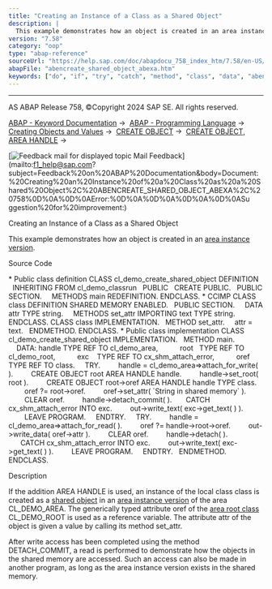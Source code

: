 ```yaml
---
title: "Creating an Instance of a Class as a Shared Object"
description: |
  This example demonstrates how an object is created in an area instance version(https://help.sap.com/doc/abapdocu_758_index_htm/7.58/en-US/abenarea_instance_version_glosry.htm 'Glossary Entry'). Source Code  Public class definition CLASS cl_demo_create_shared_object DEFINITION INHERITING FROM
version: "7.58"
category: "oop"
type: "abap-reference"
sourceUrl: "https://help.sap.com/doc/abapdocu_758_index_htm/7.58/en-US/abencreate_shared_object_abexa.htm"
abapFile: "abencreate_shared_object_abexa.htm"
keywords: ["do", "if", "try", "catch", "method", "class", "data", "abencreate", "shared", "object", "abexa"]
---
```


* * *

AS ABAP Release 758, ©Copyright 2024 SAP SE. All rights reserved.

[ABAP - Keyword Documentation](https://help.sap.com/doc/abapdocu_758_index_htm/7.58/en-US/abenabap.htm) →  [ABAP - Programming Language](https://help.sap.com/doc/abapdocu_758_index_htm/7.58/en-US/abenabap_reference.htm) →  [Creating Objects and Values](https://help.sap.com/doc/abapdocu_758_index_htm/7.58/en-US/abencreate_objects.htm) →  [CREATE OBJECT](https://help.sap.com/doc/abapdocu_758_index_htm/7.58/en-US/abapcreate_object.htm) →  [CREATE OBJECT, AREA HANDLE](https://help.sap.com/doc/abapdocu_758_index_htm/7.58/en-US/abapcreate_object_area_handle.htm) → 

 [![](Mail.gif?object=Mail.gif "Feedback mail for displayed topic") Mail Feedback](mailto:f1_help@sap.com?subject=Feedback%20on%20ABAP%20Documentation&body=Document:%20Creating%20an%20Instance%20of%20a%20Class%20as%20a%20Shared%20Object%2C%20ABENCREATE_SHARED_OBJECT_ABEXA%2C%20758%0D%0A%0D%0AError:%0D%0A%0D%0A%0D%0A%0D%0ASu
ggestion%20for%20improvement:)

Creating an Instance of a Class as a Shared Object

This example demonstrates how an object is created in an [area instance version](https://help.sap.com/doc/abapdocu_758_index_htm/7.58/en-US/abenarea_instance_version_glosry.htm "Glossary Entry").

Source Code   

\* Public class definition
CLASS cl\_demo\_create\_shared\_object DEFINITION
  INHERITING FROM cl\_demo\_classrun
  PUBLIC
  CREATE PUBLIC.
  PUBLIC SECTION.
    METHODS main REDEFINITION.
ENDCLASS.
\* CCIMP
CLASS class DEFINITION
SHARED MEMORY ENABLED.
  PUBLIC SECTION.
    DATA attr TYPE string.
    METHODS set\_attr IMPORTING text TYPE string.
ENDCLASS.
CLASS class IMPLEMENTATION.
  METHOD set\_attr.
    attr = text.
  ENDMETHOD.
ENDCLASS.
\* Public class implementation
CLASS cl\_demo\_create\_shared\_object IMPLEMENTATION.
  METHOD main.
    DATA: handle TYPE REF TO cl\_demo\_area,
          root   TYPE REF TO cl\_demo\_root,
          exc    TYPE REF TO cx\_shm\_attach\_error,
          oref   TYPE REF TO class.
    TRY.
        handle = cl\_demo\_area=>attach\_for\_write( ).
        CREATE OBJECT root AREA HANDLE handle.
        handle->set\_root( root ).
        CREATE OBJECT root->oref AREA HANDLE handle TYPE class.
        oref ?= root->oref.
        oref->set\_attr( \`String in shared memory\` ).
        CLEAR oref.
        handle->detach\_commit( ).
      CATCH cx\_shm\_attach\_error INTO exc.
        out->write\_text( exc->get\_text( ) ).
        LEAVE PROGRAM.
    ENDTRY.
    TRY.
        handle = cl\_demo\_area=>attach\_for\_read( ).
        oref ?= handle->root->oref.
        out->write\_data( oref->attr ).
        CLEAR oref.
        handle->detach( ).
      CATCH cx\_shm\_attach\_error INTO exc.
        out->write\_text( exc->get\_text( ) ).
        LEAVE PROGRAM.
    ENDTRY.
  ENDMETHOD.
ENDCLASS.

Description   

If the addition AREA HANDLE is used, an instance of the local class class is created as a [shared object](https://help.sap.com/doc/abapdocu_758_index_htm/7.58/en-US/abenshared_object_glosry.htm "Glossary Entry") in an [area instance version](https://help.sap.com/doc/abapdocu_758_index_htm/7.58/en-US/abenarea_instance_version_glosry.htm "Glossary Entry") of the area CL\_DEMO\_AREA. The generically typed attribute oref of the [area root class](https://help.sap.com/doc/abapdocu_758_index_htm/7.58/en-US/abenroot_data_class_glosry.htm "Glossary Entry") CL\_DEMO\_ROOT is used as a reference variable. The attribute attr of the object is given a value by calling its method set\_attr.

After write access has been completed using the method DETACH\_COMMIT, a read is performed to demonstrate how the objects in the shared memory are accessed. Such an access can also be made in another program, as long as the area instance version exists in the shared memory.